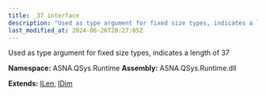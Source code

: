 ```yaml
---
title: _37 interface
description: "Used as type argument for fixed size types, indicates a length of 37  "
last_modified_at: 2024-06-26T20:27:05Z
---
```


Used as type argument for fixed size types, indicates a length of 37 

**Namespace:** ASNA.QSys.Runtime
**Assembly:** ASNA.QSys.Runtime.dll

**Extends:** [ILen](/reference/runtime/qsys-runtime/i-len.html), [IDim](/reference/runtime/qsys-runtime/i-dim.html)
<br>
<br>
